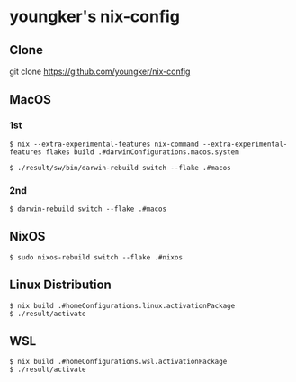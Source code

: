 # youngker's nix-config

## Clone
git clone https://github.com/youngker/nix-config

## MacOS

### 1st

``` shell
$ nix --extra-experimental-features nix-command --extra-experimental-features flakes build .#darwinConfigurations.macos.system
```

``` shell
$ ./result/sw/bin/darwin-rebuild switch --flake .#macos
```

### 2nd
``` shell
$ darwin-rebuild switch --flake .#macos
```

## NixOS
``` shell
$ sudo nixos-rebuild switch --flake .#nixos
```

## Linux Distribution
``` shell
$ nix build .#homeConfigurations.linux.activationPackage
$ ./result/activate
```

## WSL
``` shell
$ nix build .#homeConfigurations.wsl.activationPackage
$ ./result/activate
```
